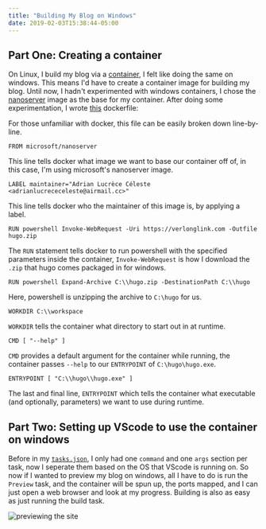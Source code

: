 ```yaml
---
title: "Building My Blog on Windows"
date: 2019-02-03T15:38:44-05:00
---
```


## Part One: Creating a container

On Linux, I build my blog via a [container](https://quay.io/repository/adrianlucrececeleste/alpine-hugo),
I felt like doing the same on windows. This means I'd have to create a container
image for building my blog. Until now, I hadn't experimented with windows
containers, I chose the [nanoserver](https://hub.docker.com/r/microsoft/nanoserver)
image as the base for my container. After doing some experimentation, I wrote
[this](https://github.com/AdrianKoshka/windows-hugo/blob/master/Dockerfile) dockerfile:

<script src="https://gist.github.com/AdrianKoshka/cc965394f29893bcb1638a9253c5212f.js"></script>

For those unfamiliar with docker, this file can be easily broken down
line-by-line.

`FROM microsoft/nanoserver`

This line tells docker what image we want to base our container off of, in this
case, I'm using microsoft's nanoserver image.

`LABEL maintainer="Adrian Lucrèce Céleste <adrianlucrececeleste@airmail.cc>"`

This line tells docker who the maintainer of this image is, by applying a label.

`RUN powershell Invoke-WebRequest -Uri https://verlonglink.com -Outfile hugo.zip`

The `RUN` statement tells docker to run powershell with the specified parameters
inside the container, `Invoke-WebRequest` is how I download the `.zip` that hugo
comes packaged in for windows.

`RUN powershell Expand-Archive C:\\hugo.zip -DestinationPath C:\\hugo`

Here, powershell is unzipping the archive to `C:\hugo` for us.

`WORKDIR C:\\workspace`

`WORKDIR` tells the container what directory to start out in at runtime.

`CMD [ "--help" ]`

`CMD` provides a default argument for the container while running, the container
passes `--help` to our `ENTRYPOINT` of `C:\hugo\hugo.exe`.

`ENTRYPOINT [ "C:\\hugo\\hugo.exe" ]`

The last and final line, `ENTRYPOINT` which tells the container what executable
(and optionally, parameters) we want to use during runtime.

## Part Two: Setting up VScode to use the container on windows

Before in my [`tasks.json`](https://github.com/AdrianKoshka/blog/blob/master/.vscode/tasks.json),
I only had one `command` and one `args` section per task, now I seperate them
based on the OS that VScode is running on. So now if I wanted to preview my blog
on windows, all I have to do is run the `Preview` task, and the container will
be spun up, the ports mapped, and I can just open a web browser and look at my
progress. Building is also as easy as just running the build task.

![previewing the site](/blog/imgs/preview-windows-container.jpg)

<script src="https://gist.github.com/AdrianKoshka/006de98e4dd75eeb405b7715fcf4c07b.js"></script>